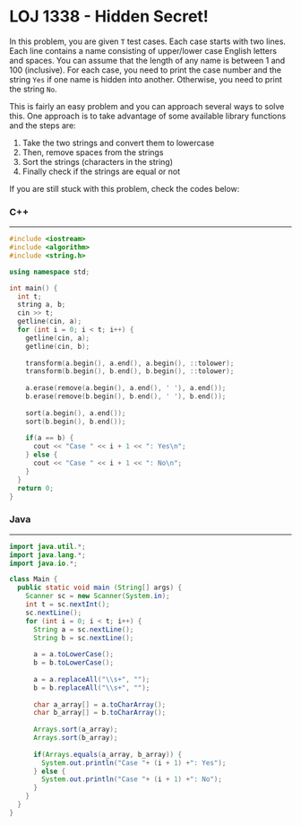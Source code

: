 # LOJ 1338 - Hidden Secret!

In this problem, you are given `T` test cases. Each case starts with two lines. Each line contains a name consisting of upper/lower case English letters and spaces. You can assume that the length of any name is between 1 and 100 (inclusive). For each case, you need to print the case number and the string `Yes` if one name is hidden into another. Otherwise, you need to print the string `No`.

This is fairly an easy problem and you can approach several ways to solve this. One approach is to take advantage of some available library functions and the steps are:
1. Take the two strings and convert them to lowercase 
2. Then, remove spaces from the strings
3. Sort the strings (characters in the string)
4. Finally check if the strings are equal or not

If you are still stuck with this problem, check the codes below:

### C++
-----
```cpp
#include <iostream>
#include <algorithm>
#include <string.h>

using namespace std;

int main() {
  int t;
  string a, b;
  cin >> t;
  getline(cin, a);
  for (int i = 0; i < t; i++) {
    getline(cin, a);
    getline(cin, b);
    
    transform(a.begin(), a.end(), a.begin(), ::tolower);
    transform(b.begin(), b.end(), b.begin(), ::tolower);
    
    a.erase(remove(a.begin(), a.end(), ' '), a.end());
    b.erase(remove(b.begin(), b.end(), ' '), b.end());
    
    sort(a.begin(), a.end());
    sort(b.begin(), b.end());
    
    if(a == b) {
      cout << "Case " << i + 1 << ": Yes\n";
    } else {
      cout << "Case " << i + 1 << ": No\n";
    }
  }
  return 0;
}
```

### Java
-----
```java
import java.util.*;
import java.lang.*;
import java.io.*;

class Main {
  public static void main (String[] args) {
    Scanner sc = new Scanner(System.in);
    int t = sc.nextInt();
    sc.nextLine();
    for (int i = 0; i < t; i++) {
      String a = sc.nextLine();
      String b = sc.nextLine();
      
      a = a.toLowerCase();
      b = b.toLowerCase();
      
      a = a.replaceAll("\\s+", "");
      b = b.replaceAll("\\s+", "");
      
      char a_array[] = a.toCharArray();
      char b_array[] = b.toCharArray();
      
      Arrays.sort(a_array);
      Arrays.sort(b_array);
      
      if(Arrays.equals(a_array, b_array)) {
        System.out.println("Case "+ (i + 1) +": Yes");
      } else {
        System.out.println("Case "+ (i + 1) +": No");
      }
    }
  }
}
```

